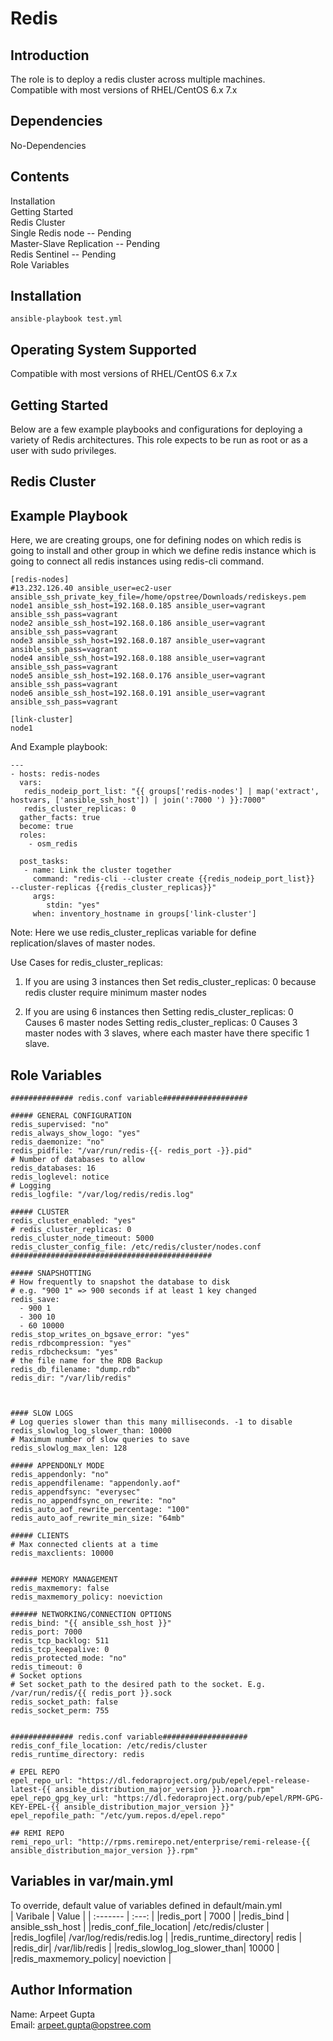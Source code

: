 Redis
=========
Introduction
-------------
The role is to deploy a redis cluster across multiple machines.<br />
Compatible with most versions of RHEL/CentOS 6.x 7.x

Dependencies
------------
No-Dependencies

Contents
------------

Installation <br />
Getting Started <br />
Redis Cluster<br />
Single Redis node -- Pending<br />
Master-Slave Replication -- Pending<br />
Redis Sentinel -- Pending<br />
Role Variables<br />

Installation
-------------
```
ansible-playbook test.yml
```

Operating System Supported
---------------------------
Compatible with most versions of RHEL/CentOS 6.x 7.x

Getting Started
----------------

Below are a few example playbooks and configurations for deploying a variety of Redis architectures.
This role expects to be run as root or as a user with sudo privileges.

Redis Cluster
-------------

Example Playbook
----------------
Here, we are creating groups, one for defining nodes on which redis is going to install and other group in which we define redis instance which is going to connect all redis instances using redis-cli command.
```
[redis-nodes]
#13.232.126.40 ansible_user=ec2-user ansible_ssh_private_key_file=/home/opstree/Downloads/rediskeys.pem
node1 ansible_ssh_host=192.168.0.185 ansible_user=vagrant ansible_ssh_pass=vagrant
node2 ansible_ssh_host=192.168.0.186 ansible_user=vagrant ansible_ssh_pass=vagrant
node3 ansible_ssh_host=192.168.0.187 ansible_user=vagrant ansible_ssh_pass=vagrant
node4 ansible_ssh_host=192.168.0.188 ansible_user=vagrant ansible_ssh_pass=vagrant
node5 ansible_ssh_host=192.168.0.176 ansible_user=vagrant ansible_ssh_pass=vagrant
node6 ansible_ssh_host=192.168.0.191 ansible_user=vagrant ansible_ssh_pass=vagrant

[link-cluster]
node1
```
And Example playbook: 
```
---
- hosts: redis-nodes
  vars:
   redis_nodeip_port_list: "{{ groups['redis-nodes'] | map('extract', hostvars, ['ansible_ssh_host']) | join(':7000 ') }}:7000"
   redis_cluster_replicas: 0
  gather_facts: true
  become: true
  roles:
    - osm_redis

  post_tasks:
   - name: Link the cluster together
     command: "redis-cli --cluster create {{redis_nodeip_port_list}}  --cluster-replicas {{redis_cluster_replicas}}"
     args:
        stdin: "yes"
     when: inventory_hostname in groups['link-cluster']
```
Note: Here we use redis_cluster_replicas variable for define replication/slaves of master nodes.

Use Cases for redis_cluster_replicas:
1. If you are using 3 instances then 
Set redis_cluster_replicas: 0 because redis cluster require minimum master nodes

2. If you are using 6 instances then 
Setting redis_cluster_replicas: 0 Causes 6 master nodes
Setting redis_cluster_replicas: 0 Causes 3 master nodes with 3 slaves, where each master have there specific 1 slave.




Role Variables
--------------

```
############## redis.conf variable###################

##### GENERAL CONFIGURATION
redis_supervised: "no"
redis_always_show_logo: "yes"
redis_daemonize: "no"
redis_pidfile: "/var/run/redis-{{- redis_port -}}.pid"
# Number of databases to allow
redis_databases: 16
redis_loglevel: notice
# Logging
redis_logfile: "/var/log/redis/redis.log"

##### CLUSTER
redis_cluster_enabled: "yes"
# redis_cluster_replicas: 0
redis_cluster_node_timeout: 5000
redis_cluster_config_file: /etc/redis/cluster/nodes.conf
#############################################

##### SNAPSHOTTING
# How frequently to snapshot the database to disk
# e.g. "900 1" => 900 seconds if at least 1 key changed
redis_save:
  - 900 1
  - 300 10
  - 60 10000
redis_stop_writes_on_bgsave_error: "yes"
redis_rdbcompression: "yes"
redis_rdbchecksum: "yes"
# the file name for the RDB Backup
redis_db_filename: "dump.rdb"
redis_dir: "/var/lib/redis"



#### SLOW LOGS
# Log queries slower than this many milliseconds. -1 to disable
redis_slowlog_log_slower_than: 10000
# Maximum number of slow queries to save
redis_slowlog_max_len: 128

##### APPENDONLY MODE
redis_appendonly: "no"
redis_appendfilename: "appendonly.aof"
redis_appendfsync: "everysec"
redis_no_appendfsync_on_rewrite: "no"
redis_auto_aof_rewrite_percentage: "100"
redis_auto_aof_rewrite_min_size: "64mb"

##### CLIENTS
# Max connected clients at a time
redis_maxclients: 10000


###### MEMORY MANAGEMENT 
redis_maxmemory: false
redis_maxmemory_policy: noeviction

###### NETWORKING/CONNECTION OPTIONS
redis_bind: "{{ ansible_ssh_host }}"
redis_port: 7000
redis_tcp_backlog: 511
redis_tcp_keepalive: 0
redis_protected_mode: "no"
redis_timeout: 0
# Socket options
# Set socket_path to the desired path to the socket. E.g. /var/run/redis/{{ redis_port }}.sock
redis_socket_path: false
redis_socket_perm: 755


############## redis.conf variable###################
redis_conf_file_location: /etc/redis/cluster
redis_runtime_directory: redis

# EPEL REPO
epel_repo_url: "https://dl.fedoraproject.org/pub/epel/epel-release-latest-{{ ansible_distribution_major_version }}.noarch.rpm"
epel_repo_gpg_key_url: "https://dl.fedoraproject.org/pub/epel/RPM-GPG-KEY-EPEL-{{ ansible_distribution_major_version }}"
epel_repofile_path: "/etc/yum.repos.d/epel.repo"

## REMI REPO
remi_repo_url: "http://rpms.remirepo.net/enterprise/remi-release-{{ ansible_distribution_major_version }}.rpm"
```

Variables in var/main.yml
-----------------
To override, default value of variables defined in default/main.yml <br />
| Varibale | Value |
| :------- | :---: |
|redis_port | 7000  |
|redis_bind | ansible_ssh_host |
|redis_conf_file_location| /etc/redis/cluster |
|redis_logfile| /var/log/redis/redis.log |
|redis_runtime_directory| redis |
|redis_dir| /var/lib/redis |
|redis_slowlog_log_slower_than| 10000 |
|redis_maxmemory_policy| noeviction |

Author Information
------------------
Name: Arpeet Gupta <br />
Email: arpeet.gupta@opstree.com
